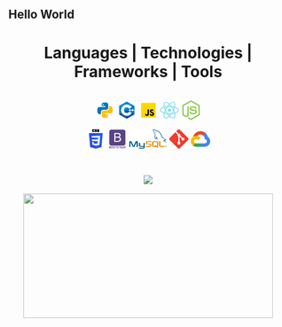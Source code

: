 ## Hello World

<!--
**SavageSanta11/SavageSanta11** is a ✨ _special_ ✨ repository because its `README.md` (this file) appears on your GitHub profile.

Here are some ideas to get you started:

- 🔭 I’m currently working on ...
- 🌱 I’m currently learning ...
- 👯 I’m looking to collaborate on ...
- 🤔 I’m looking for help with ...
- 💬 Ask me about ...
- 📫 How to reach me: ...
- 😄 Pronouns: ...
- ⚡ Fun fact: ...
-->

<h1 align="center">Languages | Technologies | Frameworks | Tools</h1>
<p align="center">
  </br>
  <code><img title="Python" height="35" src="./icons/python.svg"></code>
  <code><img title="C++ Programming" height="35" src="./icons/c++.svg"></code>
  <code><img title="JavaScript" height="35" src="./icons/javascript.svg"></code>
  <code><img title="ReactJS" height="35" src="./icons/react.svg"></code>
  <code><img title="NodeJS" height="35" src="./icons/node_js.svg"></code>
</p>
<p align="center">
  <code><img title="CSS" height="35" src="./icons/css.svg"></code>
  <code><img title="BootStrap" height="35" src="./icons/bootstrap.svg"></code>
  <code><img title="MySQL" height="35" src="./icons/mysql.svg"></code>
  <code><img title="Git" height="35" src="./icons/git.svg"></code>
  <code><img title="Google Cloud Platform" height="35" src="./icons/gcp.svg"></code>
</p>

</br>


<p align="center">
  <img src="https://github-readme-stats.vercel.app/api?username=SavageSanta11&show_icons=true&theme=blue-green">
</p>

<p align="center">
  <img height="225" width="450" src="https://github-readme-streak-stats.herokuapp.com/?user=SavageSanta11&theme=blue-green&hide_border=false"/>
</p>







